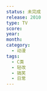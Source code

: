 ```yaml
---
status: 未完成
release: 2010
type: TV
score:
year:
month:
category:
  - 动漫
tags:
  - C类
  - 轻改
  - 搞笑
  - 日常
---
```

